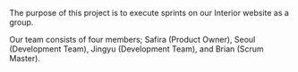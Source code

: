 The purpose of this project is to execute sprints on our Interior website as a group.

Our team consists of four members; Safira (Product Owner), Seoul (Development Team), Jingyu (Development Team), and Brian (Scrum Master).
